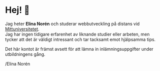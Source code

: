 # Hej! 👋
Jag heter **Elina Norén** och studerar webbutveckling på distans vid [Mittuniversitetet](https://www.miun.se).  
Jag har ingen tidigare erfarenhet av liknande studier eller arbeten, men tycker att det är väldigt intressant och tar tacksamt emot hjälpsamma tips. 

Det här kontot är främst avsett för att lämna in inlämningsuppgifter under utbildningens gång.

/Elina Norén
<!--
**elinanoren/elinanoren** is a ✨ _special_ ✨ repository because its `README.md` (this file) appears on your GitHub profile.

Here are some ideas to get you started:

- 🔭 I’m currently working on ...
- 🌱 I’m currently learning ...
- 👯 I’m looking to collaborate on ...
- 🤔 I’m looking for help with ...
- 💬 Ask me about ...
- 📫 How to reach me: ...
- 😄 Pronouns: ...
- ⚡ Fun fact: ...
-->
